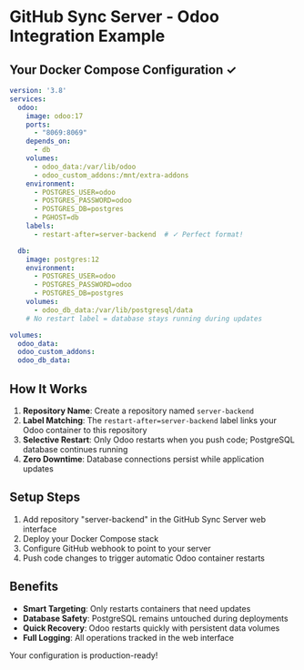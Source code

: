 # GitHub Sync Server - Odoo Integration Example

## Your Docker Compose Configuration ✓

```yaml
version: '3.8'
services:
  odoo:
    image: odoo:17
    ports:
      - "8069:8069"
    depends_on:
      - db
    volumes:
      - odoo_data:/var/lib/odoo
      - odoo_custom_addons:/mnt/extra-addons
    environment:
      - POSTGRES_USER=odoo
      - POSTGRES_PASSWORD=odoo
      - POSTGRES_DB=postgres
      - PGHOST=db
    labels:
      - restart-after=server-backend  # ✓ Perfect format!

  db:
    image: postgres:12
    environment:
      - POSTGRES_USER=odoo
      - POSTGRES_PASSWORD=odoo
      - POSTGRES_DB=postgres
    volumes:
      - odoo_db_data:/var/lib/postgresql/data
    # No restart label = database stays running during updates

volumes:
  odoo_data:
  odoo_custom_addons:
  odoo_db_data:
```

## How It Works

1. **Repository Name**: Create a repository named `server-backend`
2. **Label Matching**: The `restart-after=server-backend` label links your Odoo container to this repository
3. **Selective Restart**: Only Odoo restarts when you push code; PostgreSQL database continues running
4. **Zero Downtime**: Database connections persist while application updates

## Setup Steps

1. Add repository "server-backend" in the GitHub Sync Server web interface
2. Deploy your Docker Compose stack
3. Configure GitHub webhook to point to your server
4. Push code changes to trigger automatic Odoo container restarts

## Benefits

- **Smart Targeting**: Only restarts containers that need updates
- **Database Safety**: PostgreSQL remains untouched during deployments
- **Quick Recovery**: Odoo restarts quickly with persistent data volumes
- **Full Logging**: All operations tracked in the web interface

Your configuration is production-ready!